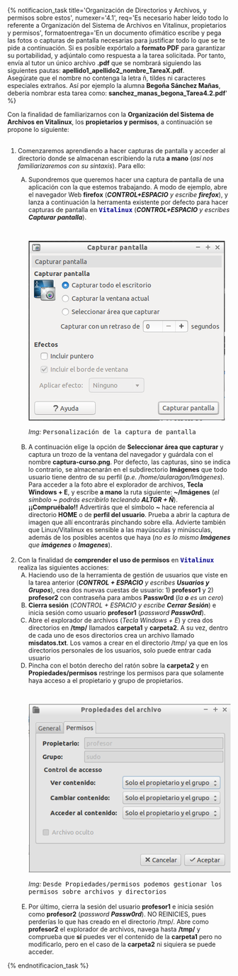 {% notificacion_task title='Organización de Directorios y Archivos, y permisos sobre estos',
numexer='4.1',
req='Es necesario haber leído todo lo referente a Organización del Sistema de Archivos en Vitalinux, propietarios y permisos',
formatoentrega='En un documento ofimático escribe y pega las fotos o capturas de pantalla necesarias para justificar todo lo que se te pide a continuación. Si es posible expórtalo a <b>formato PDF</b> para garantizar su portabilidad, y adjúntalo como respuesta a la tarea solicitada. Por tanto, envía al tutor un único archivo <b>.pdf</b> que se nombrará siguiendo las siguientes pautas: <b>apellido1_apellido2_nombre_TareaX.pdf</b>.
<br>
Asegúrate que el nombre no contenga la letra ñ, tildes ni caracteres especiales extraños. Así por ejemplo la alumna <b>Begoña Sánchez Mañas</b>, debería nombrar esta tarea como: <b>sanchez_manas_begona_Tarea4.2.pdf</b>' %}

Con la finalidad de familiarizarnos con la <b>Organización del Sistema de Archivos en Vitalinux</b>, los <b>propietarios y permisos</b>, a continuación se propone lo siguiente:
<br><br>
<ol>
<li>
Comenzaremos aprendiendo a hacer capturas de pantalla y acceder al directorio donde se almacenan escribiendo la ruta <b>a mano</b> (<i>así nos familiarizaremos con su sintaxis</i>).  Para ello:
</li>
<ol type="A">
<li>
Supondremos que queremos hacer una captura de pantalla de una aplicación con la que estemos trabajando.  A modo de ejemplo, abre el navegador Web <b>firefox</b> (<i><b>CONTROL+ESPACIO</b> y escribe <b>firefox</b></i>), y lanza a continuación la herramenta existente por defecto para hacer capturas de pantalla en <span style='color: darkblue; font-weight: 600'; font-size: 120%;><tt>Vitalinux</tt></span> (<i><b>CONTROL+ESPACIO</b> y escribes <b>Capturar pantalla</b></i>). 
</li>

<br><div class="container">
<img class="coolimage" src="../img/Sistema-archivos-capturar-pantalla.png" alt="Imagen no Localizada">
<div class="imagetext_type2"><i>Img:</i> <tt>Personalización de la captura de pantalla</tt></div>
</div><br>

<li>
A continuación elige la opción de <b>Seleccionar área que capturar</b> y captura un trozo de la ventana del navegador y guárdala con el nombre <b>captura-curso.png</b>.  Por defecto, las capturas, sino se indica lo contrario, se almacenarán en el subdirectorio <b>Imágenes</b> que todo usuario tiene dentro de su perfil (<i>p.e. /home/aularagon/Imágenes</i>).  Para acceder a la foto abre el explorador de archivos, <b>Tecla Windows + E</b>, y escribe <b>a mano</b> la ruta siguiente: <b>~/Imágenes</b> (<i>el símbolo <b>~</b> podrás escribirlo tecleando <b>ALTGR + Ñ</b></i>).
<br>
<b>¡¡Compruébalo!!</b> Advertirás que el símbolo <b>~</b> hace referencia al directorio <b>HOME</b> o de <b>perfil del usuario</b>.  Prueba a abrir la captura de imagen que allí encontrarás pinchando sobre ella. Advierte también que Linux/Vitalinux es sensible a las mayúsculas y minúsculas, además de los posibles acentos que haya (<i>no es lo mismo <b>Imágenes</b> que <b>imágenes</b> o <b>Imagenes</b></i>).

</li>
</ol>
<br>
<li>
Con la finalidad de <b>comprender el uso de permisos</b> en <span style='color: darkblue; font-weight: 600'; font-size: 120%;><tt>Vitalinux</tt></span> realiza las siguientes acciones:
<ol type="A">

<li>Haciendo uso de la herramienta de gestión de usuarios que viste en la tarea anterior (<i><b>CONTROL + ESPACIO</b> y escribes <b>Usuarios y Grupos</b></i>), crea dos nuevas cuestas de usuario: 1) <b>profesor1</b> y 2) <b>profesor2</b> con contraseña para ambos <b>Passw0rd</b> (<i>la <b>o</b> es un cero</i>)</li>
<li><b>Cierra sesión</b> (<i>CONTROL + ESPACIO y escribe <b>Cerrar Sesión</b></i>) e inicia sesión como usuario <b>profesor1</b> (<i>password <b>Passw0rd</b></i>).</li>
<li>Abre el explorador de archivos (<i>Tecla Windows + E</i>) y crea dos directorios en <b>/tmp/</b> llamados <b>carpeta1</b> y <b>carpeta2</b>.  A su vez, dentro de cada uno de esos directorios crea un archivo llamado <b>misdatos.txt</b>. Los vamos a crear en el directorio /tmp/ ya que en los directorios personales de los usuarios, solo puede entrar cada usuario</li>
<li>Pincha con el botón derecho del ratón sobre la <b>carpeta2</b> y en <b>Propiedades/permisos</b> restringe los permisos para que solamente haya acceso a el propietario y grupo de propietarios.</li>

<br><div class="container">
<img class="coolimage" src="../img/Sistema-archivos-restringir-permisos.png" alt="Imagen no Localizada">
<div class="imagetext_type2"><i>Img:</i> <tt>Desde Propiedades/permisos podemos gestionar los permisos sobre archivos y directorios</tt></div>
</div><br>

<li>Por último, cierra la sesión del usuario <b>profesor1</b> e inicia sesión como <b>profesor2</b> (<i>password <b>Passw0rd</b></i>). NO REINICIES, pues perderías lo que has creado en el directorio /tmp/.  Abre como <b>profesor2</b> el explorador de archivos, navega hasta <b>/tmp/</b> y comprueba que <b>sí</b> puedes ver el contenido de la <b>carpeta1</b> pero no modificarlo, pero en el caso de la <b>carpeta2</b> ni siquiera se puede acceder.</li>
</ol>

</ol>
{% endnotificacion_task %}
